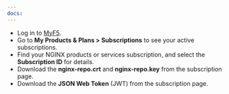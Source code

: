 ```yaml
---
docs:
---
```


* Log in to [MyF5](https://my.f5.com/manage/s/).
* Go to **My Products & Plans > Subscriptions** to see your active subscriptions.
* Find your NGINX products or services subscription, and select the **Subscription ID** for details.
* Download the **nginx-repo.crt** and **nginx-repo.key** from the subscription page.
* Download the **JSON Web Token** (JWT) from the subscription page.
